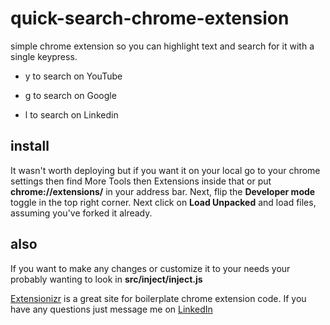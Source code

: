 # quick-search-chrome-extension

simple chrome extension so you can highlight text and search for it with a single keypress. 
  
  - y to search on YouTube

  - g to search on Google

  - l to search on Linkedin
  
## install
  It wasn't worth deploying but if you want it on your local go to your chrome settings then find More Tools then Extensions inside that or put **chrome://extensions/** in your address bar.
Next, flip the **Developer mode** toggle in the top right corner. Next click on **Load Unpacked** and load files, assuming you've forked it already.
  
  
 ## also
  
  If you want to make any changes or customize it to your needs your probably wanting to look in **src/inject/inject.js**
  
  [Extensionizr](https://extensionizr.com/!#{%22modules%22:[%22browser-mode%22,%22with-bg%22,%22with-persistent-bg%22,%22no-options%22,%22no-override%22,%22inject-css%22,%22inject-js%22],%22boolean_perms%22:[%22notifications%22,%22tabs%22],%22match_ptrns%22:[%22https://linkedin/*%22]}) is a great site for boilerplate chrome extension code. If you have any questions just message me on [LinkedIn](https://www.linkedin.com/in/danny-woodford-54b418126/)
  
